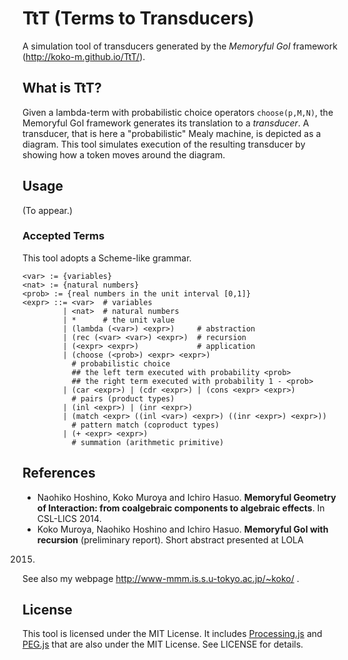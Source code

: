 # TtT (Terms to Transducers)
A simulation tool of transducers generated by the *Memoryful GoI*
framework (http://koko-m.github.io/TtT/).

## What is TtT?
Given a lambda-term with probabilistic choice operators
`choose(p,M,N)`, the Memoryful GoI framework generates its translation
to a *transducer*.
A transducer, that is here a "probabilistic" Mealy machine, is
depicted as a diagram.
This tool simulates execution of the resulting transducer by showing
how a token moves around the diagram.

## Usage
(To appear.)

### Accepted Terms
This tool adopts a Scheme-like grammar.

    <var> := {variables}
    <nat> := {natural numbers}
    <prob> := {real numbers in the unit interval [0,1]}
    <expr> ::= <var>  # variables
             | <nat>  # natural numbers
             | *      # the unit value
             | (lambda (<var>) <expr>)     # abstraction
             | (rec (<var> <var>) <expr>)  # recursion
             | (<expr> <expr>)             # application
             | (choose (<prob>) <expr> <expr>)
               # probabilistic choice
               ## the left term executed with probability <prob>
               ## the right term executed with probability 1 - <prob>
             | (car <expr>) | (cdr <expr>) | (cons <expr> <expr>)
               # pairs (product types)
             | (inl <expr>) | (inr <expr>)
             | (match <expr> ((inl <var>) <expr>) ((inr <expr>) <expr>))
               # pattern match (coproduct types)
             | (+ <expr> <expr>)
               # summation (arithmetic primitive)

## References
- Naohiko Hoshino, Koko Muroya and Ichiro Hasuo. **Memoryful Geometry
of Interaction: from coalgebraic components to algebraic effects**. In
CSL-LICS 2014.
- Koko Muroya, Naohiko Hoshino and Ichiro Hasuo. **Memoryful GoI with
recursion** (preliminary report). Short abstract presented at LOLA
2015.

See also my webpage http://www-mmm.is.s.u-tokyo.ac.jp/~koko/ .

## License
This tool is licensed under the MIT License.
It includes [Processing.js](http://processingjs.org) and
[PEG.js](http://pegjs.org/) that are also under the MIT License.
See LICENSE for details.
